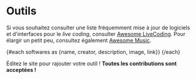 <script>
     import SoftwareCard from "$lib/SoftwareCard.svelte"

     let softwares = [
          {
               name:"Sardine",
               creator:"Raphaël Forment",
               description:"Sardine est un logiciel libre et open source pour Python 3.10+. Sardine transforme Python en un instrument de musique. C'est un framework pour live coder et contrôler du matérial audio depuis Python. Sardine peut se synchroniser à d'autres logiciels ou instances du même logiciel.", 
               image:"https://sardine.raphaelforment.fr/sardine_logo.svg#center",
               link:"https://sardine.raphaelforment.fr" 
          },
          {
               name:"Été",
               creator:"Raphaël Bastide",
               description:"Été mélange live coding (écriture musicale temps réel au travers du code) et percussions. Le programme  considère le clavier comme un instrument percussif. Le musicien peut écrire des instructions algorithmiques et des instructions percussives très précises au sein du même environnement de programmation. Été est une expérimentation qui essaie de lier dans un même programme le temps dédié à la composition algorithmique et celui dédié à l'improvisation spontanée.",
               image:"https://gitlab.com/uploads/-/system/project/avatar/35391245/Screenshot_2023-09-19_16-09-44.jpg",
               link:"https://raphaelbastide.com/ete/"
          },
          {
               name: "Cordelia",
               creator: "Jacopo Greco d'Alceo",
               description: "A method, a tender affection, winter 2023.",
               image:"https://avatars.githubusercontent.com/u/92983918?v=4",
               link: "https://github.com/jacopogrecodalceo/CORDELIA",

          },
          {
               name:"Topos",
               creator:"Raphaël Forment",
               description:"Topos est un séquenceur algorithmique expérimental dans le web sequencer programmé par BuboBubo (Raphaël Forment) et Amiika (Miika Alonen). Il est écrit en TypeScript, avec Vite. Ce projet est basé sur le Monome Teletype de Brian Crabtree et Kelli Cain. Nous espérons respecter le même esprit de partage et d'expérimentation que les concepteurs originels ! Comment rendre le Teletype plus accessible tout en étendant ses capacités sur le web ?", image:"https://raphaelforment.fr/img/inline_annotation.png",
               link:"https://topos.raphaelforment.fr" 
          },
          {
               name: "OSCII",
               creator: "Adel Faure",
               description: "OSCII est un logiciel pour dessiner et live coder des visuels en text-mode. OSCII produit également du son grâce à WebAudio.",
               image: "https://i1.sndcdn.com/avatars-1Kjtq0wbLSNSpNQH-AqRXfQ-t500x500.jpg",
               link: "https://gitlab.com/adelfaure/oscii",
          },
          {
               name:"Cascade",
               creator:"Raphaël Bastide",
               description:"Cascade est un environnement de live-coding pour le navigateur web. Il transforme les règles du langage CSS en sons !",
               image:"https://raphaelbastide.com/cascade/website/img/poster.svg",
               link:"https://raphaelbastide.com/cascade/" 
          }
     ]
</script>

# Outils

Si vous souhaitez consulter une liste fréquemment mise à jour de logiciels et d'interfaces pour le _live coding_, consulter [Awesome LiveCoding](https://github.com/toplap/awesome-livecoding). Pour élargir un petit peu, consultez également [Awesome Music](https://github.com/noteflakes/awesome-music).

{#each softwares as {name, creator, description, image, link}}
<SoftwareCard name={name} creator={creator} description={description} image={image} link={link} />
{/each}

Éditez le site pour rajouter votre outil ! **Toutes les contributions sont acceptées !**
